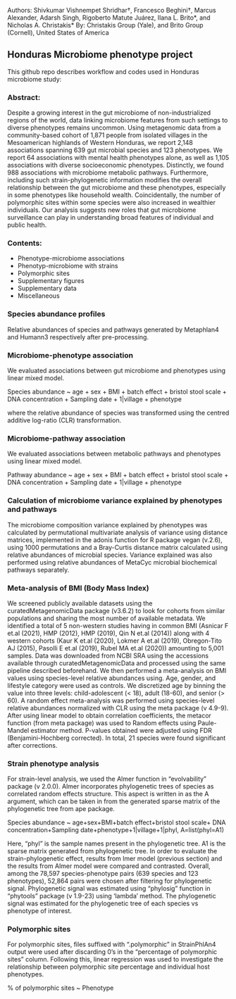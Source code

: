 Authors: Shivkumar Vishnempet Shridhar†, Francesco Beghini†, Marcus Alexander, Adarsh Singh, Rigoberto Matute Juárez, Ilana L. Brito*, and Nicholas A. Christakis*
By: Christakis Group (Yale), and Brito Group (Cornell), United States of America

## Honduras Microbiome phenotype project

This github repo describes workflow and codes used in Honduras microbiome study:

### Abstract:

Despite a growing interest in the gut microbiome of non-industrialized regions of the world, data linking microbiome features from such settings to diverse phenotypes remains uncommon. Using metagenomic data from a community-based cohort of 1,871 people from isolated villages in the Mesoamerican highlands of Western Honduras, we report 2,148 associations spanning 639 gut microbial species and 123 phenotypes. We report 64 associations with mental health phenotypes alone, as well as 1,105 associations with diverse socioeconomic phenotypes. Distinctly, we found 988 associations with microbiome metabolic pathways. Furthermore, including such strain-phylogenetic information modifies the overall relationship between the gut microbiome and these phenotypes, especially in some phenotypes like household wealth. Coincidentally, the number of polymorphic sites within some species were also increased in wealthier individuals. Our analysis suggests new roles that gut microbiome surveillance can play in understanding broad features of individual and public health. 

### Contents:

- Phenotype-microbiome associations
- Phenotyp-microbiome with strains
- Polymorphic sites
- Supplementary figures
- Supplementary data
- Miscellaneous

### Species abundance profiles

Relative abundances of species and pathways generated by Metaphlan4 and Humann3 respectively after pre-processing.

### Microbiome-phenotype association

We evaluated associations between gut microbiome and phenotypes using linear mixed model.

  Species abundance ~ age + sex + BMI + batch effect + bristol stool scale + DNA concentration + Sampling date + 1|village + phenotype
  
where the relative abundance of species was transformed using the centred additive log-ratio (CLR) transformation.

### Microbiome-pathway association

We evaluated associations between metabolic pathways and phenotypes using linear mixed model.

  Pathway abundance ~ age + sex + BMI + batch effect + bristol stool scale + DNA concentration + Sampling date + 1|village + phenotype

### Calculation of microbiome variance explained by phenotypes and pathways

The microbiome composition variance explained by phenotypes was calculated by permutational multivariate analysis of variance using distance matrices, implemented in the adonis function for R package vegan (v.2.6), using 1000 permutations and a Bray-Curtis distance matrix calculated using relative abundances of microbial species. Variance explained was also performed using relative abundances of MetaCyc microbial biochemical pathways separately.

### Meta-analysis of BMI (Body Mass Index)

We screened publicly available datasets using the curatedMetagenomicData package (v3.6.2) to look for cohorts from similar populations and sharing the most number of available metadata. We identified a total of 5 non-western studies having in common BMI (Asnicar F et.al (2021), HMP (2012), HMP (2019), Qin N et.al (2014)) along with 4 western cohorts (Kaur K et.al (2020), Lokmer A et.al (2019), Obregon-Tito AJ (2015), Pasolli E et.al (2019), Rubel MA et.al (2020)) amounting to 5,001 samples. Data was downloaded from NCBI SRA using the accessions available through curatedMetagenomicData and processed using the same pipeline described beforehand. 
We then performed a meta-analysis on BMI values using species-level relative abundances using. Age, gender, and lifestyle category were used as controls. We discretized age by binning the value into three levels: child-adolescent (< 18), adult (18-60), and senior (> 60).
A random effect meta-analysis was performed using species-level relative abundances normalized with CLR using the meta package (v 4.9-9). After using linear model to obtain correlation coefficients, the metacor function (from meta package) was used to Random effects using Paule-Mandel estimator method. P-values obtained were adjusted using FDR (Benjamini-Hochberg corrected). In total, 21 species were found significant after corrections. 

### Strain phenotype analysis

For strain-level analysis, we used the Almer function in “evolvability” package (v 2.0.0). Almer incorporates phylogenetic trees of species as correlated random effects structure. This aspect is written in as the A argument, which can be taken in from the generated sparse matrix of the phylogenetic tree from ape package.

Species abundance ~ age+sex+BMI+batch effect+bristol stool scale+ DNA concentration+Sampling date+phenotype+1|village+1|phyl, A=list(phyl=A1)

Here, “phyl” is the sample names present in the phylogenetic tree. A1 is the sparse matrix generated from phylogenetic tree. In order to evaluate the strain-phylogenetic effect, results from lmer model (previous section) and the results from Almer model were compared and contrasted. 
Overall, among the 78,597 species-phenotype pairs (639 species and 123 phenotypes), 52,864 pairs were chosen after filtering for phylogenetic signal. Phylogenetic signal was estimated using “phylosig” function in “phytools” package (v 1.9-23) using ‘lambda’ method. The phylogenetic signal was estimated for the phylogenetic tree of each species vs phenotype of interest. 

### Polymorphic sites

For polymorphic sites, files suffixed with “.polymorphic” in StrainPhlAn4 output were used after discarding 0’s in the “percentage of polymorphic sites” column. Following this, linear regression was used to investigate the relationship between polymorphic site percentage and individual host phenotypes.

% of polymorphic sites ~ Phenotype




